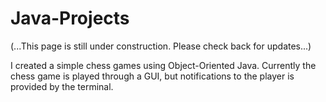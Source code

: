 # Java-Projects
(...This page is still under construction.  Please check back for updates...)

I created a simple chess games using Object-Oriented Java.  Currently the chess game is played through a GUI, but notifications to the player is provided by the terminal.
